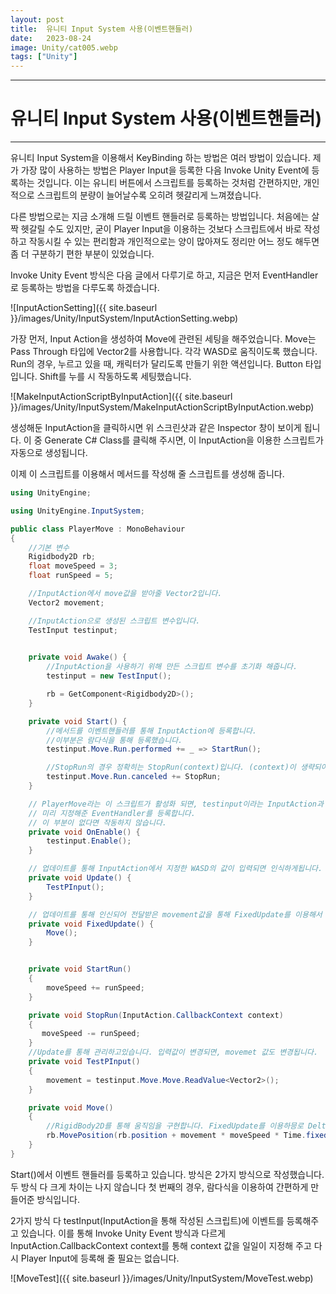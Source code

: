 ```yaml
---
layout: post
title:  유니티 Input System 사용(이벤트핸들러)
date:   2023-08-24
image: Unity/cat005.webp
tags: ["Unity"]
---
```




---
# 유니티 Input System 사용(이벤트핸들러)
---

유니티 Input System을 이용해서 KeyBinding 하는 방법은 여러 방법이 있습니다.
제가 가장 많이 사용하는 방법은 Player Input을 등록한 다음 Invoke Unity Event에 등록하는 것입니다.
이는 유니티 버튼에서 스크립트를 등록하는 것처럼 간편하지만, 개인적으로 스크립트의 분량이 늘어날수록 오히려 헷갈리게 느껴졌습니다.

다른 방법으로는 지금 소개해 드릴 이벤트 핸들러로 등록하는 방법입니다.
처음에는 살짝 헷갈릴 수도 있지만, 굳이 Player Input을 이용하는 것보다 스크립트에서 바로 작성하고 작동시킬 수 있는 편리함과
개인적으로는 양이 많아져도 정리만 어느 정도 해두면 좀 더 구분하기 편한 부분이 있었습니다.

Invoke Unity Event 방식은 다음 글에서 다루기로 하고,
지금은 먼저 EventHandler로 등록하는 방법을 다루도록 하겠습니다.




![InputActionSetting]({{ site.baseurl }}/images/Unity/InputSystem/InputActionSetting.webp)

가장 먼저, Input Action을 생성하여 Move에 관련된 세팅을 해주었습니다. Move는 Pass Through 타입에 Vector2를 사용합니다. 각각 WASD로 움직이도록 했습니다.
Run의 경우, 누르고 있을 때, 캐릭터가 달리도록 만들기 위한 액션입니다. Button 타입입니다. Shift를 누를 시 작동하도록 세팅했습니다.

![MakeInputActionScriptByInputAction]({{ site.baseurl }}/images/Unity/InputSystem/MakeInputActionScriptByInputAction.webp)

생성해둔 InputAction을 클릭하시면 위 스크린샷과 같은 Inspector 창이 보이게 됩니다. 이 중 Generate C# Class를 클릭해 주시면,
이 InputAction을 이용한 스크립트가 자동으로 생성됩니다.

이제 이 스크립트를 이용해서 메서드를 작성해 줄 스크립트를 생성해 줍니다.

```c#
using UnityEngine;

using UnityEngine.InputSystem;

public class PlayerMove : MonoBehaviour
{
    //기본 변수
    Rigidbody2D rb;
    float moveSpeed = 3;
    float runSpeed = 5;

    //InputAction에서 move값을 받아줄 Vector2입니다.
    Vector2 movement;

    //InputAction으로 생성된 스크립트 변수입니다.
    TestInput testinput;
 

    private void Awake() {
        //InputAction을 사용하기 위해 만든 스크립트 변수를 초기화 해줍니다.
        testinput = new TestInput();

        rb = GetComponent<Rigidbody2D>();
    }

    private void Start() {
        //메서드를 이벤트핸들러를 통해 InputAction에 등록합니다.
        //이부분은 람다식을 통해 등록했습니다.
        testinput.Move.Run.performed += _ => StartRun();

        //StopRun의 경우 정확히는 StopRun(context)입니다. (context)이 생략되어있습니다.
        testinput.Move.Run.canceled += StopRun;
    }

    // PlayerMove라는 이 스크립트가 활성화 되면, testinput이라는 InputAction과 연동된 스크립트를 초기화하고
    // 미리 지정해준 EventHandler를 등록합니다. 
    // 이 부분이 없다면 작동하지 않습니다.
    private void OnEnable() {
        testinput.Enable();
    }

    // 업데이트를 통해 InputAction에서 지정한 WASD의 값이 입력되면 인식하게됩니다.
    private void Update() {
        TestPInput();
    }

    // 업데이트를 통해 인신되어 전달받은 movement값을 통해 FixedUpdate를 이용해서 움직임을 구현합니다.
    private void FixedUpdate() {
        Move();
    }


    private void StartRun()
    {
        moveSpeed += runSpeed;
    }

    private void StopRun(InputAction.CallbackContext context)
    {
       moveSpeed -= runSpeed;
    }
    //Update를 통해 관리하고있습니다. 입력값이 변경되면, movemet 값도 변경됩니다.
    private void TestPInput()
    {
        movement = testinput.Move.Move.ReadValue<Vector2>();
    }

    private void Move()
    {
        //RigidBody2D를 통해 움직임을 구현합니다. FixedUpdate를 이용하믕로 DeltaTime이 아니라 fixedDeltaTime을 사용합니다.
        rb.MovePosition(rb.position + movement * moveSpeed * Time.fixedDeltaTime);
    }
}
```

Start()에서 이벤트 핸들러를 등록하고 있습니다. 방식은 2가지 방식으로 작성했습니다.
두 방식 다 크게 차이는 나지 않습니다
첫 번째의 경우, 람다식을 이용하여 간편하게 만들어준 방식입니다.

2가지 방식 다 testInput(InputAction을 통해 작성된 스크립트)에 이벤트를 등록해주고 있습니다.
이를 통해 Invoke Unity Event 방식과 다르게 InputAction.CallbackContext context를 통해 context 값을 일일이 지정해 주고
다시 Player Input에 등록해 줄 필요는 없습니다.

![MoveTest]({{ site.baseurl }}/images/Unity/InputSystem/MoveTest.webp)


